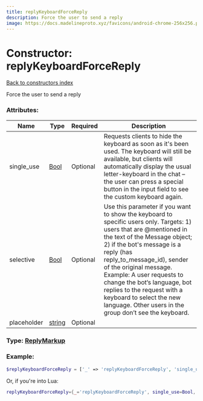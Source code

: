 ```yaml
---
title: replyKeyboardForceReply
description: Force the user to send a reply
image: https://docs.madelineproto.xyz/favicons/android-chrome-256x256.png
---
```

# Constructor: replyKeyboardForceReply  
[Back to constructors index](index.md)



Force the user to send a reply

### Attributes:

| Name     |    Type       | Required | Description |
|----------|---------------|----------|-------------|
|single\_use|[Bool](../types/Bool.md) | Optional|Requests clients to hide the keyboard as soon as it's been used. The keyboard will still be available, but clients will automatically display the usual letter-keyboard in the chat – the user can press a special button in the input field to see the custom keyboard again.|
|selective|[Bool](../types/Bool.md) | Optional|Use this parameter if you want to show the keyboard to specific users only. Targets: 1) users that are @mentioned in the text of the Message object; 2) if the bot's message is a reply (has reply\_to\_message\_id), sender of the original message. <br>Example: A user requests to change the bot‘s language, bot replies to the request with a keyboard to select the new language. Other users in the group don’t see the keyboard.|
|placeholder|[string](../types/string.md) | Optional|



### Type: [ReplyMarkup](../types/ReplyMarkup.md)


### Example:

```php
$replyKeyboardForceReply = ['_' => 'replyKeyboardForceReply', 'single_use' => Bool, 'selective' => Bool, 'placeholder' => 'string'];
```  


Or, if you're into Lua:

```lua
replyKeyboardForceReply={_='replyKeyboardForceReply', single_use=Bool, selective=Bool, placeholder='string'}

```


